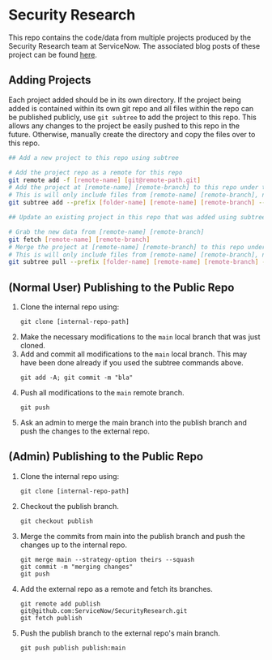 # Security Research

This repo contains the code/data from multiple projects produced by the Security Research team at ServiceNow. The associated blog posts of these project can be found [here](https://securitylab.servicenow.com/research/).

## Adding Projects

Each project added should be in its own directory. If the project being added is contained within its own git repo and all files within the repo can be published publicly, use `git subtree` to add the project to this repo. This allows any changes to the project be easily pushed to this repo in the future. Otherwise, manually create the directory and copy the files over to this repo.

```bash
## Add a new project to this repo using subtree

# Add the project repo as a remote for this repo
git remote add -f [remote-name] [git@remote-path.git]
# Add the project at [remote-name] [remote-branch] to this repo under the folder [folder-name]
# This is will only include files from [remote-name] [remote-branch], no commits will be copied over
git subtree add --prefix [folder-name] [remote-name] [remote-branch] --squash

## Update an existing project in this repo that was added using subtree

# Grab the new data from [remote-name] [remote-branch]
git fetch [remote-name] [remote-branch]
# Merge the project at [remote-name] [remote-branch] to this repo under the folder [folder-name]
# This is will only include files from [remote-name] [remote-branch], no commits will be copied over
git subtree pull --prefix [folder-name] [remote-name] [remote-branch] --squash
```

## (Normal User) Publishing to the Public Repo

1. Clone the internal repo using: 
    ```
    git clone [internal-repo-path]
    ```
2. Make the necessary modifications to the `main` local branch that was just cloned.
3. Add and commit all modifications to the `main` local branch. This may have been done already if you used the subtree commands above.
    ```
    git add -A; git commit -m "bla"
    ```
4. Push all modifications to the `main` remote branch.
    ```
    git push
    ```
5. Ask an admin to merge the main branch into the publish branch and push the changes to the external repo.

## (Admin) Publishing to the Public Repo
1. Clone the internal repo using: 
    ```
    git clone [internal-repo-path]
    ```
2. Checkout the publish branch.
    ```
    git checkout publish
    ```
3. Merge the commits from main into the publish branch and push the changes up to the internal repo.
    ```
    git merge main --strategy-option theirs --squash
    git commit -m "merging changes"
    git push
    ```
4. Add the external repo as a remote and fetch its branches.
    ```
    git remote add publish git@github.com:ServiceNow/SecurityResearch.git
    git fetch publish
    ```
5. Push the publish branch to the external repo's main branch.
    ```
    git push publish publish:main
    ```